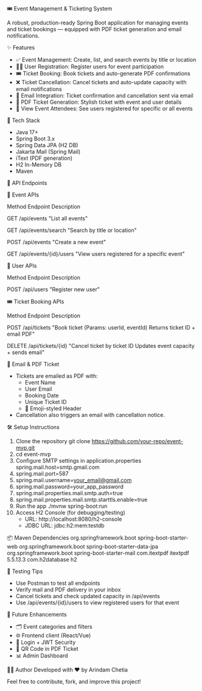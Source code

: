 🎟️ Event Management & Ticketing System

A robust, production-ready Spring Boot application for managing events and ticket bookings — equipped with PDF ticket generation and email notifications.

✨ Features
* ✅ Event Management: Create, list, and search events by title or location
* 🧑‍💻 User Registration: Register users for event participation
* 🎟️ Ticket Booking: Book tickets and auto-generate PDF confirmations
* ❌ Ticket Cancellation: Cancel tickets and auto-update capacity with email notifications
* 📩 Email Integration: Ticket confirmation and cancellation sent via email
* 📄 PDF Ticket Generation: Stylish ticket with event and user details
* 👥 View Event Attendees: See users registered for specific or all events

🧠 Tech Stack
* Java 17+
* Spring Boot 3.x
* Spring Data JPA (H2 DB)
* Jakarta Mail (Spring Mail)
* iText (PDF generation)
* H2 In-Memory DB
* Maven

🚀 API Endpoints

🎉 Event APIs

Method	 Endpoint	 Description

GET	/api/events	"List all events"

GET	/api/events/search	"Search by title or location"

POST	/api/events	 "Create a new event"

GET	/api/events/{id}/users	 "View users registered for a specific event"

👤 User APIs

Method	 Endpoint	 Description

POST	/api/users	"Register new user"

🎟️ Ticket Booking APIs

Method	 Endpoint	  Description

POST	/api/tickets	"Book ticket (Params: userId, eventId) Returns ticket ID + email PDF"

DELETE	/api/tickets/{id}	 "Cancel ticket by ticket ID Updates event capacity + sends email"

📩 Email & PDF Ticket

* Tickets are emailed as PDF with:
    * Event Name
    * User Email
    * Booking Date
    * Unique Ticket ID
    * 🎫 Emoji-styled Header
* Cancellation also triggers an email with cancellation notice.

🛠️ Setup Instructions
1. Clone the repository git clone https://github.com/your-repo/event-mvp.git
2. cd event-mvp
3. Configure SMTP settings in application.properties spring.mail.host=smtp.gmail.com
4. spring.mail.port=587
5. spring.mail.username=your_email@gmail.com
6. spring.mail.password=your_app_password
7. spring.mail.properties.mail.smtp.auth=true
8. spring.mail.properties.mail.smtp.starttls.enable=true
9. Run the app ./mvnw spring-boot:run
10. Access H2 Console (for debugging/testing)
    * URL: http://localhost:8080/h2-console
    * JDBC URL: jdbc:h2:mem:testdb

📦 Maven Dependencies
<dependencies>
  <dependency>
    <groupId>org.springframework.boot</groupId>
    <artifactId>spring-boot-starter-web</artifactId>
  </dependency>
  <dependency>
    <groupId>org.springframework.boot</groupId>
    <artifactId>spring-boot-starter-data-jpa</artifactId>
  </dependency>
  <dependency>
    <groupId>org.springframework.boot</groupId>
    <artifactId>spring-boot-starter-mail</artifactId>
  </dependency>
  <dependency>
    <groupId>com.itextpdf</groupId>
    <artifactId>itextpdf</artifactId>
    <version>5.5.13.3</version>
  </dependency>
  <dependency>
    <groupId>com.h2database</groupId>
    <artifactId>h2</artifactId>
  </dependency>
</dependencies>

🧪 Testing Tips
* Use Postman to test all endpoints
* Verify mail and PDF delivery in your inbox
* Cancel tickets and check updated capacity in /api/events
* Use /api/events/{id}/users to view registered users for that event

📌 Future Enhancements
* 🗂️ Event categories and filters
* 🌐 Frontend client (React/Vue)
* 🔐 Login + JWT Security
* 🧾 QR Code in PDF Ticket
* 📊 Admin Dashboard

👨‍💻 Author
Developed with ❤️ by Arindam Chetia

Feel free to contribute, fork, and improve this project!


